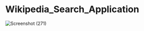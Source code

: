 # Wikipedia_Search_Application
![Screenshot (271)](https://github.com/gaursid23/Wikipedia_Search_Application/assets/129046063/c05aa3c3-da58-4356-895e-8dce605ba8c4)

